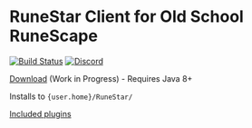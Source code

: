# RuneStar Client for Old School RuneScape

[![Build Status](https://circleci.com/gh/RuneStar/client.svg?style=shield)](https://circleci.com/gh/RuneStar/client)
[![Discord](https://img.shields.io/discord/384870460640329728.svg)](https://discord.gg/G2kxrnU)

[Download](http://repo.runestar.org/org/runestar/client/client-launcher/) (Work in Progress) - Requires Java 8+

Installs to `{user.home}/RuneStar/`

[Included plugins](https://github.com/RuneStar/client/tree/master/plugins)
